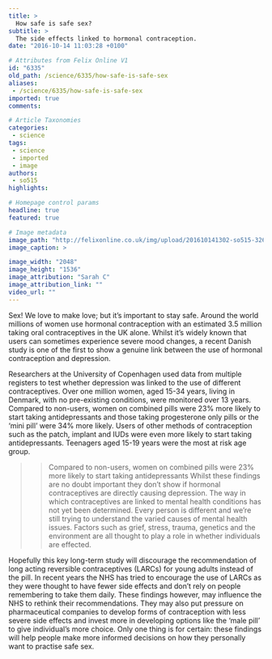 ```yaml
---
title: >
  How safe is safe sex?
subtitle: >
  The side effects linked to hormonal contraception.
date: "2016-10-14 11:03:28 +0100"

# Attributes from Felix Online V1
id: "6335"
old_path: /science/6335/how-safe-is-safe-sex
aliases:
 - /science/6335/how-safe-is-safe-sex
imported: true
comments:

# Article Taxonomies
categories:
 - science
tags:
 - science
 - imported
 - image
authors:
 - so515
highlights:

# Homepage control params
headline: true
featured: true

# Image metadata
image_path: "http://felixonline.co.uk/img/upload/201610141302-so515-3268160011_f75ba2e782_o.jpg"
image_caption: >

image_width: "2048"
image_height: "1536"
image_attribution: "Sarah C"
image_attribution_link: ""
video_url: ""
---
```


Sex! We love to make love; but it’s important to stay safe. Around the world millions of women use hormonal contraception with an estimated 3.5 million taking oral contraceptives in the UK alone. Whilst it’s widely known that users can sometimes experience severe mood changes, a recent Danish study is one of the first to show a genuine link between the use of hormonal contraception and depression.

Researchers at the University of Copenhagen used data from multiple registers to test whether depression was linked to the use of different contraceptives. Over one million women, aged 15-34 years, living in Denmark, with no pre-existing conditions, were monitored over 13 years. Compared to non-users, women on combined pills were 23% more likely to start taking antidepressants and those taking progesterone only pills or the ‘mini pill’ were 34% more likely. Users of other methods of contraception such as the patch, implant and IUDs were even more likely to start taking antidepressants. Teenagers aged 15-19 years were the most at risk age group.
> > Compared to non-users, women on combined pills were 23% more likely to start taking antidepressants
Whilst these findings are no doubt important they don’t show if hormonal contraceptives are directly causing depression. The way in which contraceptives are linked to mental health conditions has not yet been determined. Every person is different and we’re still trying to understand the varied causes of mental health issues. Factors such as grief, stress, trauma, genetics and the environment are all thought to play a role in whether individuals are effected.

Hopefully this key long-term study will discourage the recommendation of long acting reversible contraceptives (LARCs) for young adults instead of the pill. In recent years the NHS has tried to encourage the use of LARCs as they were thought to have fewer side effects and don’t rely on people remembering to take them daily. These findings however, may influence the NHS to rethink their recommendations. They may also put pressure on pharmaceutical companies to develop forms of contraception with less severe side effects and invest more in developing options like the ‘male pill’ to give individual’s more choice. Only one thing is for certain: these findings will help people make more informed decisions on how they personally want to practise safe sex.
